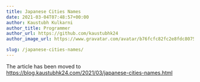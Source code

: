 ```yaml
---
title: Japanese Cities Names
date: 2021-03-04T07:48:57+00:00
author: Kaustubh Kulkarni
author_title: Programmer
author_url: https://github.com/kaustubhk24
author_image_url: https://www.gravatar.com/avatar/b76fcfc82fc2e8fdc8075636f1735f61?s=200

slug: /japanese-cities-names/
---
```

The article has been moved to https://blog.kaustubhk24.com/2021/03/japanese-cities-names.html
